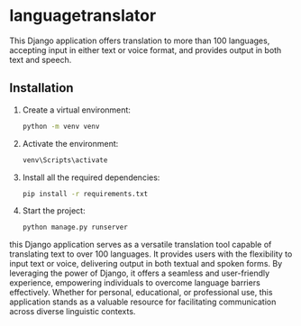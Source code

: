 # languagetranslator
This Django application offers translation to more than 100 languages, accepting input in either text or voice format, and provides output in both text and speech.

## Installation

1. Create a virtual environment:
   ```bash
   python -m venv venv
2. Activate the environment:
   ```bash
   venv\Scripts\activate
3. Install all the required dependencies:
   ```bash
   pip install -r requirements.txt
4. Start the project:
   ```bash
   python manage.py runserver
this Django application serves as a versatile translation tool capable of translating text to over 100 languages. It provides users with the flexibility to input text or voice, delivering output in both textual and spoken forms. By leveraging the power of Django, it offers a seamless and user-friendly experience, empowering individuals to overcome language barriers effectively. Whether for personal, educational, or professional use, this application stands as a valuable resource for facilitating communication across diverse linguistic contexts.
